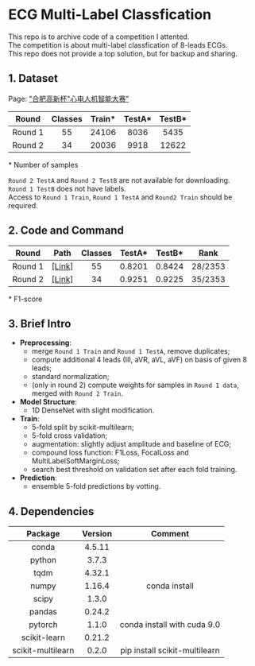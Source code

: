 # ECG Multi-Label Classfication

This repo is to archive code of a competition I attented.  
The competition is about multi-label classfication of 8-leads ECGs.  
This repo does not provide a top solution, but for backup and sharing.


## 1. Dataset

Page: ["合肥高新杯"心电人机智能大赛”](https://tianchi.aliyun.com/competition/entrance/231754/introduction?spm=5176.12281915.0.0.35216dc9Wdmtzg)

|Round|Classes|Train\*|TestA\*|TestB\*|
|:---:|:-----:|:---:|:---:|:---:|
|Round 1|55|24106|8036|5435|
|Round 2|34|20036|9918|12622|

\* Number of samples


```Round 2 TestA``` and ```Round 2 TestB``` are not available for downloading.  
```Round 1 TestB``` does not have labels.  
Access to ```Round 1 Train```, ```Round 1 TestA``` and ```Round2 Train``` should be required.


## 2. Code and Command

|Round|Path|Classes|TestA\*|TestB\*|Rank|
|:---:|:--:|:-----:|:-----:|:-----:|:--:|
|Round 1|[[Link]](./round1)|55|0.8201|0.8424|28/2353|
|Round 2|[[Link]](./round2)|34|0.9251|0.9225|35/2353|

\* F1-score


## 3. Brief Intro

- **Preprocessing**:
  - merge ```Round 1 Train``` and ```Round 1 TestA```, remove duplicates;
  - compute additional 4 leads (III, aVR, aVL, aVF) on basis of given 8 leads;
  - standard normalization;
  - (only in round 2) compute weights for samples in ```Round 1 data```, merged with ```Round 2 Train```.
- **Model Structure**:
  - 1D DenseNet with slight modification.
- **Train**:
  - 5-fold split by scikit-multilearn;
  - 5-fold cross validation;
  - augmentation: slightly adjust amplitude and baseline of ECG;
  - compound loss function: F1Loss, FocalLoss and MultiLabelSoftMarginLoss;
  - search best threshold on validation set after each fold training.
- **Prediction**:
  - ensemble 5-fold predictions by votting.


## 4. Dependencies

|Package|Version|Comment|
|:-----:|:-----:|:-----:|
|conda|4.5.11||
|python|3.7.3||
|tqdm|4.32.1||
|numpy|1.16.4|conda install|
|scipy|1.3.0||
|pandas|0.24.2||
|pytorch|1.1.0|conda install with cuda 9.0|
|scikit-learn|0.21.2||
|scikit-multilearn|0.2.0|pip install scikit-multilearn|
